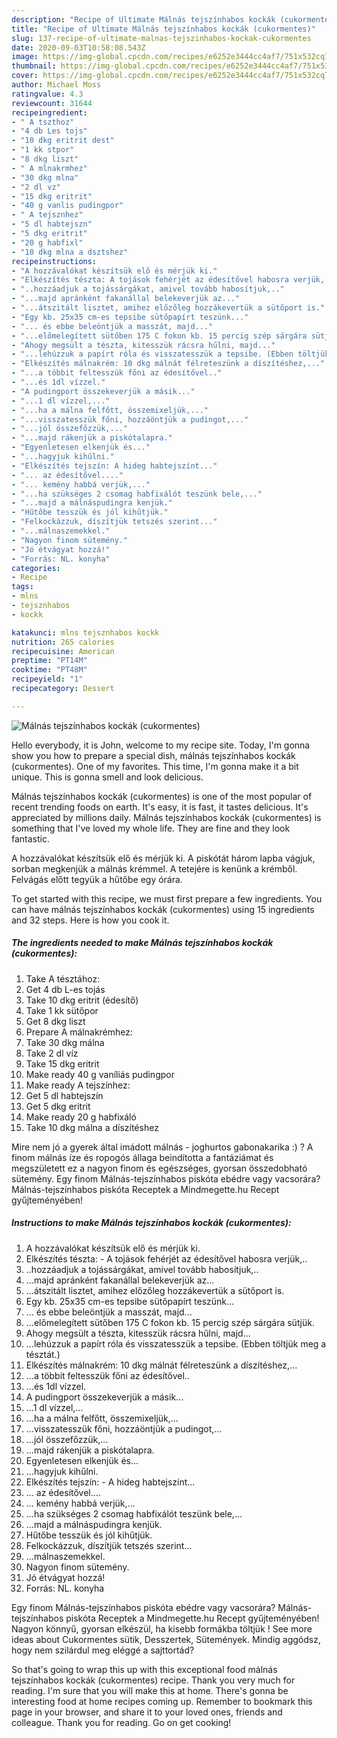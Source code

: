 ```yaml
---
description: "Recipe of Ultimate Málnás tejszínhabos kockák (cukormentes)"
title: "Recipe of Ultimate Málnás tejszínhabos kockák (cukormentes)"
slug: 137-recipe-of-ultimate-malnas-tejszinhabos-kockak-cukormentes
date: 2020-09-03T10:58:08.543Z
image: https://img-global.cpcdn.com/recipes/e6252e3444cc4af7/751x532cq70/malnas-tejszinhabos-kockak-cukormentes-recept-foto.jpg
thumbnail: https://img-global.cpcdn.com/recipes/e6252e3444cc4af7/751x532cq70/malnas-tejszinhabos-kockak-cukormentes-recept-foto.jpg
cover: https://img-global.cpcdn.com/recipes/e6252e3444cc4af7/751x532cq70/malnas-tejszinhabos-kockak-cukormentes-recept-foto.jpg
author: Michael Moss
ratingvalue: 4.3
reviewcount: 31644
recipeingredient:
- " A tszthoz"
- "4 db Les tojs"
- "10 dkg eritrit dest"
- "1 kk stpor"
- "8 dkg liszt"
- " A mlnakrmhez"
- "30 dkg mlna"
- "2 dl vz"
- "15 dkg eritrit"
- "40 g vanlis pudingpor"
- " A tejsznhez"
- "5 dl habtejszn"
- "5 dkg eritrit"
- "20 g habfixl"
- "10 dkg mlna a dsztshez"
recipeinstructions:
- "A hozzávalókat készítsük elő és mérjük ki."
- "Elkészítés tészta: A tojások fehérjét az édesítővel habosra verjük,.."
- "..hozzáadjuk a tojássárgákat, amivel tovább habosítjuk,.."
- "...majd apránként fakanállal belekeverjük az..."
- "...átszitált lisztet, amihez előzőleg hozzákevertük a sütőport is."
- "Egy kb. 25x35 cm-es tepsibe sütőpapírt teszünk..."
- "... és ebbe beleöntjük a masszát, majd..."
- "...előmelegített sütőben 175 C fokon kb. 15 percig szép sárgára sütjük."
- "Ahogy megsült a tészta, kitesszük rácsra hűlni, majd..."
- "...lehúzzuk a papírt róla és visszatesszük a tepsibe. (Ebben töltjük meg a tésztát.)"
- "Elkészítés málnakrém: 10 dkg málnát félreteszünk a díszítéshez,..."
- "...a többit feltesszük főni az édesítővel.."
- "...és 1dl vízzel."
- "A pudingport összekeverjük a másik..."
- "...1 dl vízzel,..."
- "...ha a málna felfőtt, összemixeljük,..."
- "...visszatesszük főni, hozzáöntjük a pudingot,..."
- "...jól összefőzzük,..."
- "...majd rákenjük a piskótalapra."
- "Egyenletesen elkenjük és..."
- "...hagyjuk kihűlni."
- "Elkészítés tejszín: A hideg habtejszínt..."
- "... az édesítővel...."
- "... kemény habbá verjük,..."
- "...ha szükséges 2 csomag habfixálót teszünk bele,..."
- "...majd a málnáspudingra kenjük."
- "Hűtőbe tesszük és jól kihűtjük."
- "Felkockázzuk, díszítjük tetszés szerint..."
- "...málnaszemekkel."
- "Nagyon finom sütemény."
- "Jó étvágyat hozzá!"
- "Forrás: NL. konyha"
categories:
- Recipe
tags:
- mlns
- tejsznhabos
- kockk

katakunci: mlns tejsznhabos kockk 
nutrition: 265 calories
recipecuisine: American
preptime: "PT14M"
cooktime: "PT48M"
recipeyield: "1"
recipecategory: Dessert

---
```



![Málnás tejszínhabos kockák (cukormentes)](https://img-global.cpcdn.com/recipes/e6252e3444cc4af7/751x532cq70/malnas-tejszinhabos-kockak-cukormentes-recept-foto.jpg)

Hello everybody, it is John, welcome to my recipe site. Today, I'm gonna show you how to prepare a special dish, málnás tejszínhabos kockák (cukormentes). One of my favorites. This time, I'm gonna make it a bit unique. This is gonna smell and look delicious.

Málnás tejszínhabos kockák (cukormentes) is one of the most popular of recent trending foods on earth. It's easy, it is fast, it tastes delicious. It's appreciated by millions daily. Málnás tejszínhabos kockák (cukormentes) is something that I've loved my whole life. They are fine and they look fantastic.

A hozzávalókat készítsük elő és mérjük ki. A piskótát három lapba vágjuk, sorban megkenjük a málnás krémmel. A tetejére is kenünk a krémből. Felvágás előtt tegyük a hűtőbe egy órára.


To get started with this recipe, we must first prepare a few ingredients. You can have málnás tejszínhabos kockák (cukormentes) using 15 ingredients and 32 steps. Here is how you cook it.

<!--inarticleads1-->

##### The ingredients needed to make Málnás tejszínhabos kockák (cukormentes):

1. Take  A tésztához:
1. Get 4 db L-es tojás
1. Take 10 dkg eritrit (édesítő)
1. Take 1 kk sütőpor
1. Get 8 dkg liszt
1. Prepare  A málnakrémhez:
1. Take 30 dkg málna
1. Take 2 dl víz
1. Take 15 dkg eritrit
1. Make ready 40 g vaníliás pudingpor
1. Make ready  A tejszínhez:
1. Get 5 dl habtejszín
1. Get 5 dkg eritrit
1. Make ready 20 g habfixáló
1. Take 10 dkg málna a díszítéshez


Mire nem jó a gyerek által imádott málnás - joghurtos gabonakarika :) ? A finom málnás íze és ropogós állaga beindította a fantáziámat és megszületett ez a nagyon finom és egészséges, gyorsan összedobható sütemény. Egy finom Málnás-tejszínhabos piskóta ebédre vagy vacsorára? Málnás-tejszínhabos piskóta Receptek a Mindmegette.hu Recept gyűjteményében! 

<!--inarticleads2-->

##### Instructions to make Málnás tejszínhabos kockák (cukormentes):

1. A hozzávalókat készítsük elő és mérjük ki.
1. Elkészítés tészta: - A tojások fehérjét az édesítővel habosra verjük,..
1. ..hozzáadjuk a tojássárgákat, amivel tovább habosítjuk,..
1. ...majd apránként fakanállal belekeverjük az...
1. ...átszitált lisztet, amihez előzőleg hozzákevertük a sütőport is.
1. Egy kb. 25x35 cm-es tepsibe sütőpapírt teszünk...
1. ... és ebbe beleöntjük a masszát, majd...
1. ...előmelegített sütőben 175 C fokon kb. 15 percig szép sárgára sütjük.
1. Ahogy megsült a tészta, kitesszük rácsra hűlni, majd...
1. ...lehúzzuk a papírt róla és visszatesszük a tepsibe. (Ebben töltjük meg a tésztát.)
1. Elkészítés málnakrém: 10 dkg málnát félreteszünk a díszítéshez,...
1. ...a többit feltesszük főni az édesítővel..
1. ...és 1dl vízzel.
1. A pudingport összekeverjük a másik...
1. ...1 dl vízzel,...
1. ...ha a málna felfőtt, összemixeljük,...
1. ...visszatesszük főni, hozzáöntjük a pudingot,...
1. ...jól összefőzzük,...
1. ...majd rákenjük a piskótalapra.
1. Egyenletesen elkenjük és...
1. ...hagyjuk kihűlni.
1. Elkészítés tejszín: - A hideg habtejszínt...
1. ... az édesítővel....
1. ... kemény habbá verjük,...
1. ...ha szükséges 2 csomag habfixálót teszünk bele,...
1. ...majd a málnáspudingra kenjük.
1. Hűtőbe tesszük és jól kihűtjük.
1. Felkockázzuk, díszítjük tetszés szerint...
1. ...málnaszemekkel.
1. Nagyon finom sütemény.
1. Jó étvágyat hozzá!
1. Forrás: NL. konyha


Egy finom Málnás-tejszínhabos piskóta ebédre vagy vacsorára? Málnás-tejszínhabos piskóta Receptek a Mindmegette.hu Recept gyűjteményében! Nagyon könnyű, gyorsan elkészül, ha kisebb formákba töltjük ! See more ideas about Cukormentes sütik, Desszertek, Sütemények. Mindig aggódsz, hogy nem szilárdul meg eléggé a sajttortád? 

So that's going to wrap this up with this exceptional food málnás tejszínhabos kockák (cukormentes) recipe. Thank you very much for reading. I'm sure that you will make this at home. There's gonna be interesting food at home recipes coming up. Remember to bookmark this page in your browser, and share it to your loved ones, friends and colleague. Thank you for reading. Go on get cooking!
